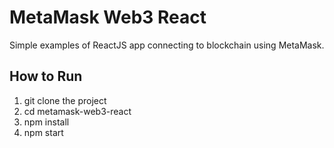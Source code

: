 # MetaMask Web3 React

Simple examples of ReactJS app connecting to blockchain using MetaMask.

## How to Run
1. git clone the project
2. cd metamask-web3-react
3. npm install
4. npm start
